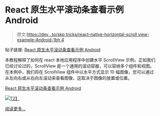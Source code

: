 # React 原生水平滚动条查看示例 Android

> 原文:[https://dev . to/skp tricks/react-native-horizontal-scroll view-example-Android-1bh 4](https://dev.to/skptricks/react-native-horizontal-scrollview-example-android-1bh4)

帖子链接: [React 原生水平滚动条查看示例 Android](https://www.skptricks.com/2018/09/react-native-horizontal-scrollview-in-react-native.html) 

本教程解释了如何在 react 本地应用程序中创建水平 ScrollView 示例。正如我们已经讨论过的，ScrollView 是一个通用的滚动容器，可以容纳多个组件和视图。在本例中，我们将在 ScrollView 组件中以水平方式显示 10 幅图像，您可以通过从左向右或从右向左滚动来查看图像，这取决于图像的放置或位置。

[React 原生水平滚动条查看示例 Android](https://www.skptricks.com/2018/09/react-native-horizontal-scrollview-in-react-native.html) 

[![](../Images/2101871ed19f02c11d65026f4282a428.png)T2】](https://res.cloudinary.com/practicaldev/image/fetch/s--kdgca4x4--/c_limit%2Cf_auto%2Cfl_progressive%2Cq_auto%2Cw_880/https://3.bp.blogspot.com/-YraG54_QCs4/W69zwBy9-LI/AAAAAAAAB8k/3Tx8EqwdhycWdARmANZccHkfvZGjhV0WACLcBGAs/s640/hor.png)

[阅读更多...](https://www.skptricks.com/2018/09/react-native-horizontal-scrollview-in-react-native.html)